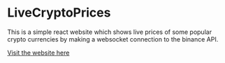 
# LiveCryptoPrices

This is a simple react website which shows live prices of some popular crypto currencies by making a websocket connection to the binance API.


[Visit the website here](https://live-crypto-price-viewer.vercel.app)


